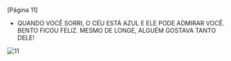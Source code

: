 [Página 11]
- QUANDO VOCÊ SORRI, O CÉU ESTÁ AZUL E ELE PODE ADMIRAR VOCÊ.
BENTO FICOU FELIZ. MESMO DE LONGE, ALGUÉM GOSTAVA TANTO DELE!

![11](./img/page_11-01.jpg)
